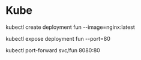 # Kube
kubectl create deployment fun --image=nginx:latest

kubectl expose deployment fun --port=80

kubectl port-forward svc/fun 8080:80
